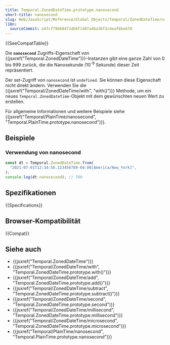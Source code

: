 ```yaml
---
title: Temporal.ZonedDateTime.prototype.nanosecond
short-title: nanosecond
slug: Web/JavaScript/Reference/Global_Objects/Temporal/ZonedDateTime/nanosecond
l10n:
  sourceCommit: a4fcf79b60471db6f148fa4ba36f2cdeafbbeb70
---
```


{{SeeCompatTable}}

Die **`nanosecond`** Zugriffs-Eigenschaft von {{jsxref("Temporal.ZonedDateTime")}}-Instanzen gibt eine ganze Zahl von 0 bis 999 zurück, die die Nanosekunde (10<sup>-9</sup> Sekunde) dieser Zeit repräsentiert.

Der set-Zugriff von `nanosecond` ist `undefined`. Sie können diese Eigenschaft nicht direkt ändern. Verwenden Sie die {{jsxref("Temporal/ZonedDateTime/with", "with()")}} Methode, um ein neues `Temporal.ZonedDateTime`-Objekt mit dem gewünschten neuen Wert zu erstellen.

Für allgemeine Informationen und weitere Beispiele siehe {{jsxref("Temporal/PlainTime/nanosecond", "Temporal.PlainTime.prototype.nanosecond")}}.

## Beispiele

### Verwendung von nanosecond

```js
const dt = Temporal.ZonedDateTime.from(
  "2021-07-01T12:34:56.123456789-04:00[America/New_York]",
);
console.log(dt.nanosecond); // 789
```

## Spezifikationen

{{Specifications}}

## Browser-Kompatibilität

{{Compat}}

## Siehe auch

- {{jsxref("Temporal.ZonedDateTime")}}
- {{jsxref("Temporal/ZonedDateTime/with", "Temporal.ZonedDateTime.prototype.with()")}}
- {{jsxref("Temporal/ZonedDateTime/add", "Temporal.ZonedDateTime.prototype.add()")}}
- {{jsxref("Temporal/ZonedDateTime/subtract", "Temporal.ZonedDateTime.prototype.subtract()")}}
- {{jsxref("Temporal/ZonedDateTime/second", "Temporal.ZonedDateTime.prototype.second")}}
- {{jsxref("Temporal/ZonedDateTime/millisecond", "Temporal.ZonedDateTime.prototype.millisecond")}}
- {{jsxref("Temporal/ZonedDateTime/microsecond", "Temporal.ZonedDateTime.prototype.microsecond")}}
- {{jsxref("Temporal/PlainTime/nanosecond", "Temporal.PlainTime.prototype.nanosecond")}}
